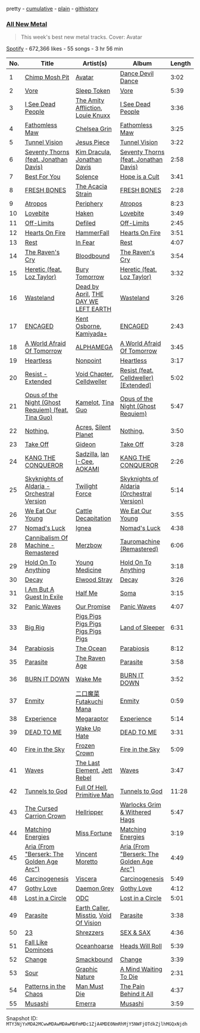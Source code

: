 pretty - [cumulative](/playlists/cumulative/37i9dQZF1DX5J7FIl4q56G.md) - [plain](/playlists/plain/37i9dQZF1DX5J7FIl4q56G) - [githistory](https://github.githistory.xyz/mackorone/spotify-playlist-archive/blob/main/playlists/plain/37i9dQZF1DX5J7FIl4q56G)

### [All New Metal](https://open.spotify.com/playlist/37i9dQZF1DX5J7FIl4q56G)

> This week's best new metal tracks\. Cover: Avatar

[Spotify](https://open.spotify.com/user/spotify) - 672,366 likes - 55 songs - 3 hr 56 min

| No. | Title | Artist(s) | Album | Length |
|---|---|---|---|---|
| 1 | [Chimp Mosh Pit](https://open.spotify.com/track/464zBvKda4nyaRDguKuCXS) | [Avatar](https://open.spotify.com/artist/4jpaXieuls7LVzG1uma5Rs) | [Dance Devil Dance](https://open.spotify.com/album/5GH4bz50nqlXUm4xyK4tC2) | 3:02 |
| 2 | [Vore](https://open.spotify.com/track/3lYdGoYMQVn8ywkbd6X6fZ) | [Sleep Token](https://open.spotify.com/artist/2n2RSaZqBuUUukhbLlpnE6) | [Vore](https://open.spotify.com/album/3VjYAhNuyNAWqTIzvSyXml) | 5:39 |
| 3 | [I See Dead People](https://open.spotify.com/track/3UgZA53hNSPbwtNJ7x8Bd9) | [The Amity Affliction](https://open.spotify.com/artist/6kNKUYGn6VNGsRoXmyoDPK), [Louie Knuxx](https://open.spotify.com/artist/2SQXiX0AGHf3Aw43or85KX) | [I See Dead People](https://open.spotify.com/album/3R8VofbgLwq9q48eueOCqC) | 3:36 |
| 4 | [Fathomless Maw](https://open.spotify.com/track/3SSc3dcDRsvLuLYTSbyeYM) | [Chelsea Grin](https://open.spotify.com/artist/4UgQ3EFa8fEeaIEg54uV5b) | [Fathomless Maw](https://open.spotify.com/album/6RdK7lIglSnuA9xLqwTyMM) | 3:25 |
| 5 | [Tunnel Vision](https://open.spotify.com/track/0RxvS6KLWG0SYqQJnhHIpM) | [Jesus Piece](https://open.spotify.com/artist/5ZPr0RHsR3DrAhtsYMsfHR) | [Tunnel Vision](https://open.spotify.com/album/1GZ2py8wHv4xPTfTFmlfmz) | 3:22 |
| 6 | [Seventy Thorns \(feat\. Jonathan Davis\)](https://open.spotify.com/track/7FJYbOf9jVlYFuM26PVjM1) | [Kim Dracula](https://open.spotify.com/artist/526TMJFuJibm9j2p9td9Yp), [Jonathan Davis](https://open.spotify.com/artist/1VW5tZ9pmSb2rG0GmSELwW) | [Seventy Thorns \(feat\. Jonathan Davis\)](https://open.spotify.com/album/0HFpaKYTODr44OidzHN4pt) | 2:58 |
| 7 | [Best For You](https://open.spotify.com/track/0Fa9nx13nJ7CiZLRM3in1S) | [Solence](https://open.spotify.com/artist/4fnono0JCZFAeeaecrI7kg) | [Hope is a Cult](https://open.spotify.com/album/5lq3RYK2UtsoM0KWq0dDNk) | 3:41 |
| 8 | [FRESH BONES](https://open.spotify.com/track/052ENxuzyaucDQqiAAxuo6) | [The Acacia Strain](https://open.spotify.com/artist/4tDkeVxH0CSkNiLVrsYmQs) | [FRESH BONES](https://open.spotify.com/album/7kPz7t2SmzZfcpvkCXQSAW) | 2:28 |
| 9 | [Atropos](https://open.spotify.com/track/5LmeXeJ8McsxWZXgPkyhxs) | [Periphery](https://open.spotify.com/artist/6d24kC5fxHFOSEAmjQPPhc) | [Atropos](https://open.spotify.com/album/3B1hA33fuFZKtet8TbZg9M) | 8:23 |
| 10 | [Lovebite](https://open.spotify.com/track/5eF04x4p4bLw6rpaNcMX8n) | [Haken](https://open.spotify.com/artist/2SRIVGDkdqQnrQdaXxDkJt) | [Lovebite](https://open.spotify.com/album/7l5C0M00szx06bZBiRfitX) | 3:49 |
| 11 | [Off\-Limits](https://open.spotify.com/track/6Sq1HmzAr1ScOwXTHrULvw) | [Defiled](https://open.spotify.com/artist/6KDc0SB4ero6zAgrafjVrt) | [Off\-Limits](https://open.spotify.com/album/0rYLBZ5nDPnROkUn6eteV6) | 2:45 |
| 12 | [Hearts On Fire](https://open.spotify.com/track/2bBc4wnO7C78PIfYS0kiVr) | [HammerFall](https://open.spotify.com/artist/2o18h28enlHxj887tATc58) | [Hearts On Fire](https://open.spotify.com/album/6bTithjhuHnrV0tRphQEqB) | 3:51 |
| 13 | [Rest](https://open.spotify.com/track/0a6Dw645JMBdvrer1QJkpb) | [In Fear](https://open.spotify.com/artist/2HbS5oR1eY6yJARuVUtAz8) | [Rest](https://open.spotify.com/album/1uKkAh6qdQRx8uYJ6snbFA) | 4:07 |
| 14 | [The Raven's Cry](https://open.spotify.com/track/0CKj88bTUht7lafuwhgI7m) | [Bloodbound](https://open.spotify.com/artist/6nf7iwR6AoROxfUKZWd1r6) | [The Raven's Cry](https://open.spotify.com/album/6AV2YW66ESlkPDRE8aD6qG) | 3:54 |
| 15 | [Heretic \(feat\. Loz Taylor\)](https://open.spotify.com/track/2mTi7e03FygOF0bds32848) | [Bury Tomorrow](https://open.spotify.com/artist/6BD4lgmnh4vy6kkCaZRDWt) | [Heretic \(feat\. Loz Taylor\)](https://open.spotify.com/album/4GuxQZOki4NdCKpn9kW9xn) | 3:32 |
| 16 | [Wasteland](https://open.spotify.com/track/6o7hRe4cXjf4cAF1q41b1J) | [Dead by April](https://open.spotify.com/artist/2otRZcOVNcmdkZ5nEoogy6), [THE DAY WE LEFT EARTH](https://open.spotify.com/artist/7BmeO6vzKLEnURfmgd3VqL) | [Wasteland](https://open.spotify.com/album/2W4NkH2Npc7R15vaOVKve1) | 3:26 |
| 17 | [ENCAGED](https://open.spotify.com/track/6V82ZlDkgcbRJiydWXxa5U) | [Kent Osborne](https://open.spotify.com/artist/7A15q1iSA5BitDh0WeK7ta), [Kamiyada+](https://open.spotify.com/artist/7cB6KjTm98hhNE9eeyhcnF) | [ENCAGED](https://open.spotify.com/album/4nrJVeDxCTT84aZi6JSYq7) | 2:43 |
| 18 | [A World Afraid Of Tomorrow](https://open.spotify.com/track/0faXSK5Uqk8vzLb2x88HR4) | [ALPHAMEGA](https://open.spotify.com/artist/5Jo80kcSLQNYiwgu7A68EI) | [A World Afraid Of Tomorrow](https://open.spotify.com/album/572eVJNBK5CK1kaE6qD5OY) | 3:45 |
| 19 | [Heartless](https://open.spotify.com/track/5ArkUfWZXDuAU2JOnZzTAM) | [Nonpoint](https://open.spotify.com/artist/6BdSOHfQ6kMg0tbAFlXR1z) | [Heartless](https://open.spotify.com/album/1a6oYFvsvJPG91rSWO2960) | 3:17 |
| 20 | [Resist \- Extended](https://open.spotify.com/track/6xapRznGLnkXSBpOiq8C1x) | [Void Chapter](https://open.spotify.com/artist/6hJhjhNdtSCfZhQiqN03lq), [Celldweller](https://open.spotify.com/artist/4BKyei61gtyDFxlKhcvBJJ) | [Resist \(feat\. Celldweller\) \[Extended\]](https://open.spotify.com/album/2PBv7ZtKrEU5Qt0Q4fFHAr) | 5:02 |
| 21 | [Opus of the Night \(Ghost Requiem\) \(feat\. Tina Guo\)](https://open.spotify.com/track/2qpr0TNvdI7mlL0RIkN2kp) | [Kamelot](https://open.spotify.com/artist/7gTbq5nTZGQIUgjEGXQpOS), [Tina Guo](https://open.spotify.com/artist/46T4yCHjQfVxokuATj1SiV) | [Opus of the Night \(Ghost Requiem\)](https://open.spotify.com/album/7bmG9sjiv1GXgwcbZMIQZe) | 5:47 |
| 22 | [Nothing.](https://open.spotify.com/track/6tGY5AwP6KVFIHnrk6j42l) | [Acres](https://open.spotify.com/artist/3y43zXffnLmhyQD1K4QCmD), [Silent Planet](https://open.spotify.com/artist/0JGTiwfinlCuANGu4Gq2XU) | [Nothing.](https://open.spotify.com/album/2JkYg0zwm4PUKGh5YW816n) | 3:50 |
| 23 | [Take Off](https://open.spotify.com/track/0TSz9TsaZXc6I6yKAa4xCD) | [Gideon](https://open.spotify.com/artist/3Zj2B8yAi8gHoR8vpsPatZ) | [Take Off](https://open.spotify.com/album/4Am9KEEleButgBfQ9rq6Gh) | 3:28 |
| 24 | [KANG THE CONQUEROR](https://open.spotify.com/track/3cG2coP1RAgSlBkvejJ2Io) | [Sadzilla](https://open.spotify.com/artist/6B6IodMdAjoGX2fZuYyGpc), [Ian I\-Cee](https://open.spotify.com/artist/2WKaLK2GMRzvn5O67YZ2gH), [AOKAMI](https://open.spotify.com/artist/4juluquEqP4WygWA1jtNh9) | [KANG THE CONQUEROR](https://open.spotify.com/album/0kK4u1ry7vAafDHR3MpdvW) | 2:26 |
| 25 | [Skyknights of Aldaria \- Orchestral Version](https://open.spotify.com/track/1WsWnVzKTxSnxu6VORgnVl) | [Twilight Force](https://open.spotify.com/artist/0tO6ALWmduAbneXoHmnl2T) | [Skyknights of Aldaria \(Orchestral Version\)](https://open.spotify.com/album/3ivQqNQHyrx3JMgyQ3ZBEN) | 5:14 |
| 26 | [We Eat Our Young](https://open.spotify.com/track/4BtaJV2BTpuTYhpLUqP7LB) | [Cattle Decapitation](https://open.spotify.com/artist/67ZMMtA88DDO0gTuRrzGjn) | [We Eat Our Young](https://open.spotify.com/album/2L4ZJ3BTuZe04IjLP5eNrc) | 3:55 |
| 27 | [Nomad's Luck](https://open.spotify.com/track/0Riwsy1sSuL5uCOlTvEAnH) | [Ignea](https://open.spotify.com/artist/7E7V95LId9MPJ6anIK1qrM) | [Nomad's Luck](https://open.spotify.com/album/4hu6ynojW3eaL7Bp5tDi5A) | 4:38 |
| 28 | [Cannibalism Of Machine \- Remastered](https://open.spotify.com/track/4FRElqG4cvOYbDq2UEkBQB) | [Merzbow](https://open.spotify.com/artist/5UezsklPScipW64XJm7qql) | [Tauromachine \(Remastered\)](https://open.spotify.com/album/2pKfdiEbFtQ6sp6x7ATIH0) | 6:06 |
| 29 | [Hold On To Anything](https://open.spotify.com/track/25fI2v7EFTXZZJd2rQckxx) | [Young Medicine](https://open.spotify.com/artist/0Cojc5p5tlHl9I61q3ddjQ) | [Hold On To Anything](https://open.spotify.com/album/5mH9YtbjkwarcEF3QDIenX) | 3:18 |
| 30 | [Decay](https://open.spotify.com/track/188VxGLFQF56eO5o7bOwiC) | [Elwood Stray](https://open.spotify.com/artist/6n5DUGtIWYMurrtVt7IdZr) | [Decay](https://open.spotify.com/album/5wYZPVMaVGyrfy8xeJdswt) | 3:26 |
| 31 | [I Am But A Guest In Exile](https://open.spotify.com/track/3P4FgdEd0yl196DzbQZcWg) | [Half Me](https://open.spotify.com/artist/4LNvQot1CDYC3kWGW144XC) | [Soma](https://open.spotify.com/album/4wC5J5KM9eXh5xn2eMtV6R) | 3:15 |
| 32 | [Panic Waves](https://open.spotify.com/track/2UE48m09FyDdc6Ot1sGKqS) | [Our Promise](https://open.spotify.com/artist/4ISeDymLgZtEyx5Dy4BaqD) | [Panic Waves](https://open.spotify.com/album/5aNJN4zGJTPKvie47D56aE) | 4:07 |
| 33 | [Big Rig](https://open.spotify.com/track/1PKk9xVnt7W35Zv7CEoq51) | [Pigs Pigs Pigs Pigs Pigs Pigs Pigs](https://open.spotify.com/artist/1F7QDWyZTLGzkyGLgFjEhU) | [Land of Sleeper](https://open.spotify.com/album/2HqOgVl5yLGFHGTIeu8JxQ) | 6:31 |
| 34 | [Parabiosis](https://open.spotify.com/track/5n8GbfmtN1BcJy9XElZN2L) | [The Ocean](https://open.spotify.com/artist/6fuALtryzj4cq7vkglKLxq) | [Parabiosis](https://open.spotify.com/album/5mtfutC0lb1aQrvhzM5nXE) | 8:12 |
| 35 | [Parasite](https://open.spotify.com/track/5RuMI4sB3gqMw8Sg4fcN2C) | [The Raven Age](https://open.spotify.com/artist/1Ia5iTYHMBsMQfi7Fbcbuw) | [Parasite](https://open.spotify.com/album/1JpZkf6CRSSsZjXYnYv1n6) | 3:58 |
| 36 | [BURN IT DOWN](https://open.spotify.com/track/6BTY6VruBVKxHaxXwZeCqz) | [Wake Me](https://open.spotify.com/artist/2OKWC39MELd0cAePTukUxj) | [BURN IT DOWN](https://open.spotify.com/album/22Zg5D0gLmdWvxvyj89iET) | 3:52 |
| 37 | [Enmity](https://open.spotify.com/track/2GiZsUUe260zsprzVNcBRk) | [二口魔菜 Futakuchi Mana](https://open.spotify.com/artist/6nhHInOnQSWKRxntTHBH29) | [Enmity](https://open.spotify.com/album/2ksIWzaBeZ9rY3OYwb1AiO) | 0:59 |
| 38 | [Experience](https://open.spotify.com/track/5jlu205NEMHwe3TcV0rmGn) | [Megaraptor](https://open.spotify.com/artist/1I98HSdBKIcRpCmd839ZyA) | [Experience](https://open.spotify.com/album/382cff6yTE9GR1zoxPGRTM) | 5:14 |
| 39 | [DEAD TO ME](https://open.spotify.com/track/6wzQs7HvZQ7wUE9IkWFp2J) | [Wake Up Hate](https://open.spotify.com/artist/6ifZyHLaUfu3ViOaGfz8fk) | [DEAD TO ME](https://open.spotify.com/album/0c1Krer51jg9OMaLQR80ip) | 3:31 |
| 40 | [Fire in the Sky](https://open.spotify.com/track/4RC3uOZ3Q9QdJnOqMxB35G) | [Frozen Crown](https://open.spotify.com/artist/6hbGneO1qRnmz6xflK4n8E) | [Fire in the Sky](https://open.spotify.com/album/3XJX22VJvg5xqcPhCzsOlu) | 5:09 |
| 41 | [Waves](https://open.spotify.com/track/7gXHZ32qb36Pv8s09gWY4W) | [The Last Element](https://open.spotify.com/artist/7L9ieGr5a3eLcVo9fvVipB), [Jett Rebel](https://open.spotify.com/artist/1j8m5isW09lzbcz5kcUADT) | [Waves](https://open.spotify.com/album/6B6uUkMBXiB4sma1sMDgdQ) | 3:47 |
| 42 | [Tunnels to God](https://open.spotify.com/track/5tv8tnLaYLqEAqyCfb7tjN) | [Full Of Hell](https://open.spotify.com/artist/1i5rlthy5CmAYWaFOB0jhz), [Primitive Man](https://open.spotify.com/artist/3XmsLcTDR20TF8CGBThNEx) | [Tunnels to God](https://open.spotify.com/album/7uAidSfsq30KuUAu2UeQO6) | 11:28 |
| 43 | [The Cursed Carrion Crown](https://open.spotify.com/track/4ofdxJJYXKZ5ktVyki97BN) | [Hellripper](https://open.spotify.com/artist/6FfZaHz07OsknWNdtdan5R) | [Warlocks Grim & Withered Hags](https://open.spotify.com/album/63VXMIsptvg69nkNZ7rllW) | 5:47 |
| 44 | [Matching Energies](https://open.spotify.com/track/3LnVPhSolDzDXlNCWMS6Xg) | [Miss Fortune](https://open.spotify.com/artist/5kx19W2Z47r0eF76IIRG7l) | [Matching Energies](https://open.spotify.com/album/5OQV45kBicsouhgzhw5hfm) | 3:19 |
| 45 | [Aria \(From "Berserk: The Golden Age Arc"\)](https://open.spotify.com/track/54kGRIK08ySygxpNpJxWdr) | [Vincent Moretto](https://open.spotify.com/artist/22NJmkhKR4Yy7Fq0rc5TWz) | [Aria \(From "Berserk: The Golden Age Arc"\)](https://open.spotify.com/album/1yjueThZY5V6uuDdeSe2lz) | 4:49 |
| 46 | [Carcinogenesis](https://open.spotify.com/track/58My0D2eOrppNfx6mzs4MO) | [Viscera](https://open.spotify.com/artist/4jBjMnUHg8VCv9HM7KKbFd) | [Carcinogenesis](https://open.spotify.com/album/4KVAMyq8wkY6AnnFpcRuKc) | 5:49 |
| 47 | [Gothy Love](https://open.spotify.com/track/2ftKhY2XffWAubmeUwA90g) | [Daemon Grey](https://open.spotify.com/artist/5JCa4aQDrKf3nFxPfJ34Sv) | [Gothy Love](https://open.spotify.com/album/1JiTdsp77ag8m8B42H36Ps) | 4:12 |
| 48 | [Lost in a Circle](https://open.spotify.com/track/3ZRe0bPDYbiRYR4Zwf2iLr) | [ODC](https://open.spotify.com/artist/1mnVffOIDOAeCLxjZ1jOQj) | [Lost in a Circle](https://open.spotify.com/album/7nJ5Up0SkY2XorZcfkmsyf) | 5:01 |
| 49 | [Parasite](https://open.spotify.com/track/61peBmnrikh0GCmwBt04kx) | [Earth Caller](https://open.spotify.com/artist/0t3PBFciaPWM5uMksLH1AW), [Misstiq](https://open.spotify.com/artist/2T56ZlaXC3o801bzHwzJg1), [Void Of Vision](https://open.spotify.com/artist/7bpJe59fkklnlfHPxCMvF1) | [Parasite](https://open.spotify.com/album/13ZzNr7sKay90O8MovXE4t) | 3:38 |
| 50 | [23](https://open.spotify.com/track/1jp5sSYU5yQuzpvCw89vjI) | [Shrezzers](https://open.spotify.com/artist/0cESlyDxeKCUzc3gm1owur) | [SEX & SAX](https://open.spotify.com/album/3zHE4jRZH2r7TTN3qLL4Qi) | 4:36 |
| 51 | [Fall Like Dominoes](https://open.spotify.com/track/3T1vjwz0nCowi6OBP8gWUt) | [Oceanhoarse](https://open.spotify.com/artist/6NNanF6LZJW0RWlyyUC1Ys) | [Heads Will Roll](https://open.spotify.com/album/1CwEVHIL7JyzHp8o2TkZii) | 5:39 |
| 52 | [Change](https://open.spotify.com/track/0DH05iMKWKsGUmrh43ePKr) | [Smackbound](https://open.spotify.com/artist/0ySxXqivCV6zY7EVbrTDfe) | [Change](https://open.spotify.com/album/6qmwGRhRXMrcA4CO1ONdaH) | 3:39 |
| 53 | [Sour](https://open.spotify.com/track/0t5WSRHBtXGVuoL0kdU6wy) | [Graphic Nature](https://open.spotify.com/artist/0QUcDHMfwBsMAufKXbzhkH) | [A Mind Waiting To Die](https://open.spotify.com/album/3yBsmUPZ72XPpecFjTZcUD) | 2:31 |
| 54 | [Patterns in the Chaos](https://open.spotify.com/track/59G0RnpXRHBrr8c6wSKDb8) | [Man Must Die](https://open.spotify.com/artist/4xTSEGK6FFGJs5re39jF8b) | [The Pain Behind it All](https://open.spotify.com/album/3Ibmo7vHl7bWiCBcEYe37d) | 4:37 |
| 55 | [Musashi](https://open.spotify.com/track/6olJqUijcnSVOQJWZNNfpk) | [Emerra](https://open.spotify.com/artist/6HqhEOGht8NcHuCo9H7nDv) | [Musashi](https://open.spotify.com/album/76BsGRNK0c6224TU7cNnsO) | 3:59 |

Snapshot ID: `MTY3NjYxMDA2MCwwMDAwMDAwMDFmMDc1ZjA4MDE0NmRhMjY5NWFjOTdkZjlhMGQxNjdh`
